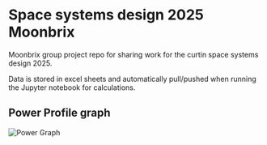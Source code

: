 # Space systems design 2025 Moonbrix
Moonbrix group project repo for sharing work for the curtin space systems design 2025.

Data is stored in excel sheets and automatically pull/pushed when running the Jupyter notebook for calculations.

## Power Profile graph
![Power Graph]("Mission_power_profile.png")

